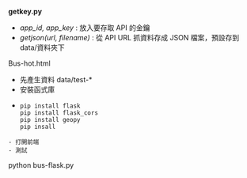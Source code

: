 **getkey.py**

- _app_id, app_key_ : 放入要存取 API 的金鑰
- _getjson(url, filename)_ : 從 API URL 抓資料存成 JSON 檔案，預設存到 data/資料夾下

Bus-hot.html

- 先產生資料 data/test-\*
- 安裝函式庫
- ```
  pip install flask
  pip install flask_cors
  pip install geopy
  pip insall
  ```

```
- 打開前端
- 測試
```

python bus-flask.py
